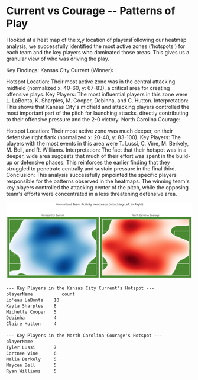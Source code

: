 # Current vs Courage -- Patterns of Play

I looked at a heat map of the x,y location of playersFollowing our heatmap analysis, we successfully identified the most active zones ('hotspots') for each team and the key players who dominated those areas. This gives us a granular view of who was driving the play.

Key Findings:
Kansas City Current (Winner):

Hotspot Location: Their most active zone was in the central attacking midfield (normalized x: 40-60, y: 67-83), a critical area for creating offensive plays.
Key Players: The most influential players in this zone were L. LaBonta, K. Sharples, M. Cooper, Debinha, and C. Hutton.
Interpretation: This shows that Kansas City's midfield and attacking players controlled the most important part of the pitch for launching attacks, directly contributing to their offensive pressure and the 2-0 victory.
North Carolina Courage:

Hotspot Location: Their most active zone was much deeper, on their defensive right flank (normalized x: 20-40, y: 83-100).
Key Players: The players with the most events in this area were T. Lussi, C. Vine, M. Berkely, M. Bell, and R. Williams.
Interpretation: The fact that their hotspot was in a deeper, wide area suggests that much of their effort was spent in the build-up or defensive phases. This reinforces the earlier finding that they struggled to penetrate centrally and sustain pressure in the final third.
Conclusion: This analysis successfully pinpointed the specific players responsible for the patterns observed in the heatmaps. The winning team's key players controlled the attacking center of the pitch, while the opposing team's efforts were concentrated in a less threatening defensive area.

![alt text](download.png)

```
--- Key Players in the Kansas City Current's Hotspot ---
playerName           count
Lo'eau LaBonta    10
Kayla Sharples    8
Michelle Cooper   5
Debinha           4
Claire Hutton     4

--- Key Players in the North Carolina Courage's Hotspot ---
playerName
Tyler Lussi       7
Cortnee Vine      6
Malia Berkely     5
Maycee Bell       5
Ryan Williams     5
```